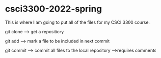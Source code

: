 # csci3300-2022-spring

This is where I am going to put all of the files for my CSCI 3300 course.


git clone --> get a repositiory

git add --> mark a file to be included in next commit

git commit --> commit all files to the local repository
    -->requires comments